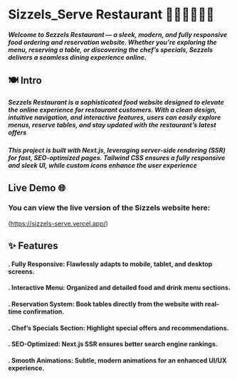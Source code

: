 # Sizzels_Serve Restaurant 🍔🍹🍕🍝🍴🍰 
##### Welcome to Sezzels Restaurant — a sleek, modern, and fully responsive food ordering and reservation website. Whether you're exploring the menu, reserving a table, or discovering the chef’s specials, Sezzels delivers a seamless dining experience online.

## 🍽️ Intro
##### Sezzels Restaurant is a sophisticated food website designed to elevate the online experience for restaurant customers. With a clean design, intuitive navigation, and interactive features, users can easily explore menus, reserve tables, and stay updated with the restaurant’s latest offers

##### This project is built with Next.js, leveraging server-side rendering (SSR) for fast, SEO-optimized pages. Tailwind CSS ensures a fully responsive and sleek UI, while custom icons enhance the user experience

## Live Demo 🌐
### You can view the live version of the Sizzels website here:
(https://sizzels-serve.vercel.app/)

## ✨ Features
#### . Fully Responsive: Flawlessly adapts to mobile, tablet, and desktop screens.
#### . Interactive Menu: Organized and detailed food and drink menu sections.
#### . Reservation System: Book tables directly from the website with real-time confirmation.
#### . Chef’s Specials Section: Highlight special offers and recommendations.
#### . SEO-Optimized: Next.js SSR ensures better search engine rankings.
#### . Smooth Animations: Subtle, modern animations for an enhanced UI/UX experience.
